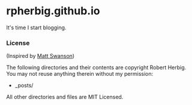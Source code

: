 rpherbig.github.io
==================

It's time I start blogging.

### License
(Inspired by [Matt Swanson](http://mdswanson.com))

The following directories and their contents are copyright Robert Herbig. You may not reuse anything therein without my permission:

* _posts/

All other directories and files are MIT Licensed.
